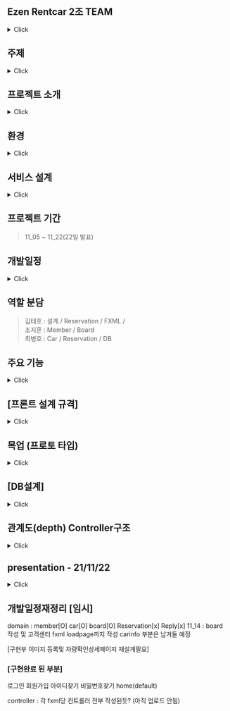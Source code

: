 ## Ezen Rentcar 2조 TEAM
<details>
<summary>Click</summary>
<div markdown="1">
  
- 렌트카 서비스의 구축을 목표로 잡았습니다.
- 차량등록과 예약시스템이 렌트카 서비스의 핵심..
  
</div>
</details>

## 주제 
<details>
<summary>Click</summary>
<div markdown="1">
  
- 렌트카 예약 관리 시스템 
  
</div>
</details>

## 프로젝트 소개
<details>
<summary>Click</summary>
<div markdown="1">
  
<p>사용자와 관리자의 서비스를 기반으로 한 렌트카 예약 관리 시스템을 구축할 것 입니다. </p>
<p>관리자와 사용자간의 편리한 서비스를 구축하기위해 차량관리, 예약관리, 사용자와 관리자간의 소통시스템을 위주로 설계하였습니다.</p>

</div>
</details>

## 환경


<details>
<summary>Click</summary>
<div markdown="1">
  
  
![사용 가능 스택](https://user-images.githubusercontent.com/61840067/141501552-a8794837-9fed-4b3a-b191-fb57eaa6070c.PNG)
- jdk11
- JavaFx 
- raspberrypi (rasbian) debian linux
- MariaDB(server)<br>
- Git<br>
- Eclipse<br>

</div>
</details>

## 서비스 설계 
<details>
<summary>Click</summary>
<div markdown="1">
  
![Rent_11_05 요구사항 기능](https://user-images.githubusercontent.com/61840067/140478880-b6c64bdd-ea4e-45a0-ad89-d6e1c6421d12.JPG)
</div>
</details>

## 프로젝트 기간
> 11_05 ~ 11_22(22일 발표)

## 개발일정 

<details>
<summary>Click</summary>
<div markdown="1">
  
|날짜|내용|
|----|----|
|2021.11.05|주제 선정 및 화면 목업 및 로고 제작 및 주요기능 세부 설정 및 서비스 기능 설계|
|2021.11.08|Database 설계 초안, 메인폰트 및 화면규격, 메인 색상 테마 결정 |
|2021.11.09|Database 설계 완성, 화면 관계도 초안 작성 |
|2021.11.10|화면 관계도 [완료]|
|2021.11.11|DB 외부 서버 연동(라즈베리파아 마리아 DB 연동), 씬빌더 FXML 제작 , 로그인 페이지 서버연동 확인|
|2021.11.12 ~ 2021.11.16|개인 작업|
|2021.11.17 ~ 2021.11.21|프로젝트 연결 및 오류 수정|
|2021.11.22|프로젝트 발표|

</div>
</details>

## 역할 분담
> 김태호 : 설계 / Reservation / FXML /<br>
> 조지훈 : Member / Board <br>
> 최병호 : Car / Reservation / DB

## 주요 기능
<details>
<summary>Click</summary>
<div markdown="1">
  
> 손님
  1. 회원가입 
  2. 로그인
  3. 아이디 찾기
  4. 비밀번호 찾기

> 관리자
  1. 차량등록 
  2. 예약리스트
  3. 예약관리
  
> 예약시스템
  1. 예약
  2. 예약확인
  3. 예약취소
  
</div>
</details>

## [프론트 설계 규격]

<details>
<summary>Click</summary>
<div markdown="1">

<h3>1. 화면 규격</h3>
  <p><h4>1280 x 720</h4></p>
  
<h3>2. 메인 폰트</h3><br> 
  
  <img src="https://user-images.githubusercontent.com/61840067/141503419-d5e5f12e-58c6-420b-859e-f131bbddcdd2.png"  width="400" height="200"/>
  
<h3>3. 메인 색상 테마</h3><br> 
  
  <img src="https://user-images.githubusercontent.com/61840067/141503065-27d27c9e-8bfd-48ef-b5f1-98f530d32637.png"  width="400" height="200"/>

<h3>4. 로고</h3><br>
  
  <img src="https://user-images.githubusercontent.com/61840067/141504200-7af136e7-561a-45d7-8901-d591a37ec9f6.png"  width="400" height="200"/>
  
</div>
</details>

## 목업 (프로토 타입)
<details>
<summary>Click</summary>
<div markdown="1">
  
![asd drawio](https://user-images.githubusercontent.com/61840067/140482872-9e33d121-18b2-45b6-a30c-e6db083a6606.png)
  
</div>
</details>

## [DB설계]
<details>
<summary>Click</summary>
<div markdown="1">
  
![2021_11_10_11](https://user-images.githubusercontent.com/61840067/141075556-f27d0112-2603-4c38-be8f-52868a439a04.png)

</div>
</details>

## 관계도(depth) Controller구조
<details>
<summary>Click</summary>
<div markdown="1">
  
![2021_11_10_17 (관계도 당일날짜 재정리) drawio](https://user-images.githubusercontent.com/61840067/141075388-9e2518fb-fb97-452b-9356-bb09f054e52e.png)

</div>
</details>

## presentation - 21/11/22 
<details>
<summary>Click</summary>
<div markdown="1">
  
  <div>■ 발표자 : 최병호</div>
  <hr>
  <div>
    ■ 발표자료
    [211122-발표자료.drawio.pdf](https://github.com/cbh1124/Ezen_newrent/files/7578934/211122-.drawio.pdf)



  </div>
  <hr>
  <div>■ 주요 메소드 및 기능1개 소개</div>
  <hr>
  <br>
  <div>■ 보완할 점</div>
    <hr>
  <br>
  <div>■ 느낀점, 힘들었던점, 힘들었을때 해결했던 방법</div>
  <ul>
    <br>
    <p>조지훈</p>
    <li> 느낀점 : </li>
    <li> 힘들었던 점 : </li>
    <li> 해결방법 : </li>
    <br>
    <p>최병호</p>
    <li> 느낀점 : </li>
        <li> 힘들었던 점 : </li>
    <li> 해결방법 : </li>
    <br>
    <p>김태호</p>
    <li> 느낀점 : 콘솔프로젝트랑 다르게 fxml을 토대로 코드를 따오고, 화면시각적인 모습을 같이 구현해보니 보다 흥미롭게 작업을 진행할 수 있었습니다. </li>
    <li> 힘들었던 점 : 주요메인인 예약메소드가 후반부에 작업이 진행되어 구현하는데 진행이 더디게 된점이 아쉬웠고, 수업시간 이외에 이용하는 코드들을 많이 찾아보았지만, 구현하는데 어려움이 있었습니다.</li>
    <li> 해결방법 : 서로 모르는 것들과 충분한 토의를 통하여서 각자 맡은 할일을 묵묵히 수행해준 덕분에 구현하는데 큰 힘이 된 거 같습니다.</li>
  </ul>


</div>
</details>



## 개발일정재정리 [임시] 
domain : member[O] car[O] board[O] Reservation[x] Reply[x]
11_14 : board 작성 및 고객센터 fxml loadpage까지 작성 carinfo 부분은 남겨둘 예정 
<p>[구현부 이미지 등록및 차량확인상세페이지 재설계필요] </p>

<h3>[구현완료 된 부분]</h3>
로그인 회원가입 아이디찾기 비밀번호찾기 home(default) 

controller : 각 fxml당 컨트롤러 전부 작성된듯? (아직 업로드 안됨)




